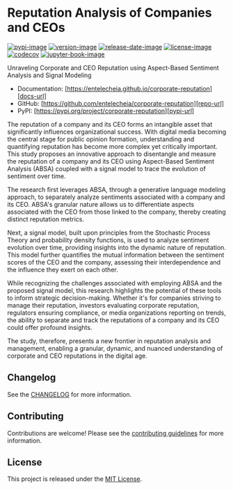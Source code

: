 # Reputation Analysis of Companies and CEOs

[![pypi-image]][pypi-url]
[![version-image]][release-url]
[![release-date-image]][release-url]
[![license-image]][license-url]
[![codecov][codecov-image]][codecov-url]
[![jupyter-book-image]][docs-url]

<!-- Links: -->
[codecov-image]: https://codecov.io/gh/entelecheia/corporate-reputation/branch/main/graph/badge.svg?token=5QP39SFTGR
[codecov-url]: https://codecov.io/gh/entelecheia/corporate-reputation
[pypi-image]: https://img.shields.io/pypi/v/corporate-reputation
[license-image]: https://img.shields.io/github/license/entelecheia/corporate-reputation
[license-url]: https://github.com/entelecheia/corporate-reputation/blob/main/LICENSE
[version-image]: https://img.shields.io/github/v/release/entelecheia/corporate-reputation?sort=semver
[release-date-image]: https://img.shields.io/github/release-date/entelecheia/corporate-reputation
[release-url]: https://github.com/entelecheia/corporate-reputation/releases
[jupyter-book-image]: https://jupyterbook.org/en/stable/_images/badge.svg

[repo-url]: https://github.com/entelecheia/corporate-reputation
[pypi-url]: https://pypi.org/project/corporate-reputation
[docs-url]: https://entelecheia.github.io/corporate-reputation
[changelog]: https://github.com/entelecheia/corporate-reputation/blob/main/CHANGELOG.md
[contributing guidelines]: https://github.com/entelecheia/corporate-reputation/blob/main/CONTRIBUTING.md
<!-- Links: -->

Unraveling Corporate and CEO Reputation using Aspect-Based Sentiment Analysis and Signal Modeling

- Documentation: [https://entelecheia.github.io/corporate-reputation][docs-url]
- GitHub: [https://github.com/entelecheia/corporate-reputation][repo-url]
- PyPI: [https://pypi.org/project/corporate-reputation][pypi-url]

The reputation of a company and its CEO forms an intangible asset that significantly influences organizational success. With digital media becoming the central stage for public opinion formation, understanding and quantifying reputation has become more complex yet critically important. This study proposes an innovative approach to disentangle and measure the reputation of a company and its CEO using Aspect-Based Sentiment Analysis (ABSA) coupled with a signal model to trace the evolution of sentiment over time.

The research first leverages ABSA, through a generative language modeling approach, to separately analyze sentiments associated with a company and its CEO. ABSA's granular nature allows us to differentiate aspects associated with the CEO from those linked to the company, thereby creating distinct reputation metrics.

Next, a signal model, built upon principles from the Stochastic Process Theory and probability density functions, is used to analyze sentiment evolution over time, providing insights into the dynamic nature of reputation. This model further quantifies the mutual information between the sentiment scores of the CEO and the company, assessing their interdependence and the influence they exert on each other.

While recognizing the challenges associated with employing ABSA and the proposed signal model, this research highlights the potential of these tools to inform strategic decision-making. Whether it's for companies striving to manage their reputation, investors evaluating corporate reputation, regulators ensuring compliance, or media organizations reporting on trends, the ability to separate and track the reputations of a company and its CEO could offer profound insights.

The study, therefore, presents a new frontier in reputation analysis and management, enabling a granular, dynamic, and nuanced understanding of corporate and CEO reputations in the digital age.

## Changelog

See the [CHANGELOG] for more information.

## Contributing

Contributions are welcome! Please see the [contributing guidelines] for more information.

## License

This project is released under the [MIT License][license-url].
